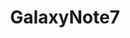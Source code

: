 ---
title: GalaxyNote7
crosslinks:
- GalaxyNote8
- Android
- Drama
- '2013'
- cigarettes
- SamsungPay
---